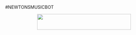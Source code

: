 
#NEWTONSMUSICBOT
<p align="center"><a href="https://heroku.com/deploy?template=https://github.com/AXELXDEV/NewtonsMusic"> <img src="https://img.shields.io/badge/Deploy%20To%20Heroku-blueviolet?style=for-the-badge&logo=heroku" width="300" height="50.75"/></a></p>

